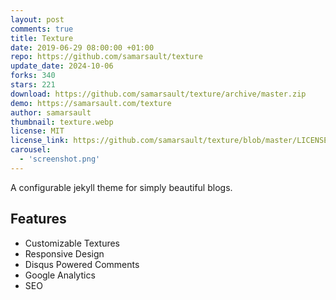 ```yaml
---
layout: post
comments: true
title: Texture
date: 2019-06-29 08:00:00 +01:00
repo: https://github.com/samarsault/texture
update_date: 2024-10-06
forks: 340
stars: 221
download: https://github.com/samarsault/texture/archive/master.zip
demo: https://samarsault.com/texture
author: samarsault
thumbnail: texture.webp
license: MIT
license_link: https://github.com/samarsault/texture/blob/master/LICENSE.txt
carousel:
  - 'screenshot.png'
---
```


A configurable jekyll theme for simply beautiful blogs.

## Features

* Customizable Textures
* Responsive Design
* Disqus Powered Comments
* Google Analytics
* SEO
